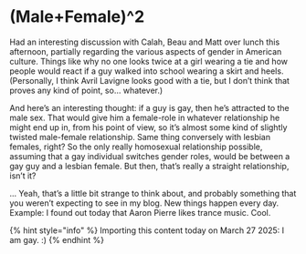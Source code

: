 # (Male+Female)^2

Had an interesting discussion with Calah, Beau and Matt over lunch this afternoon, partially regarding the various aspects of gender in American culture. Things like why no one looks twice at a girl wearing a tie and how people would react if a guy walked into school wearing a skirt and heels. (Personally, I think Avril Lavigne looks good with a tie, but I don’t think that proves any kind of point, so… whatever.)

And here’s an interesting thought: if a guy is gay, then he’s attracted to the male sex. That would give him a female-role in whatever relationship he might end up in, from his point of view, so it’s almost some kind of slightly twisted male-female relationship. Same thing conversely with lesbian females, right? So the only really homosexual relationship possible, assuming that a gay individual switches gender roles, would be between a gay guy and a lesbian female. But then, that’s really a straight relationship, isn’t it?

... Yeah, that’s a little bit strange to think about, and probably something that you weren’t expecting to see in my blog. New things happen every day. Example: I found out today that Aaron Pierre likes trance music. Cool.

{% hint style="info" %}
Importing this content today on March 27 2025: I am gay. :)
{% endhint %}


